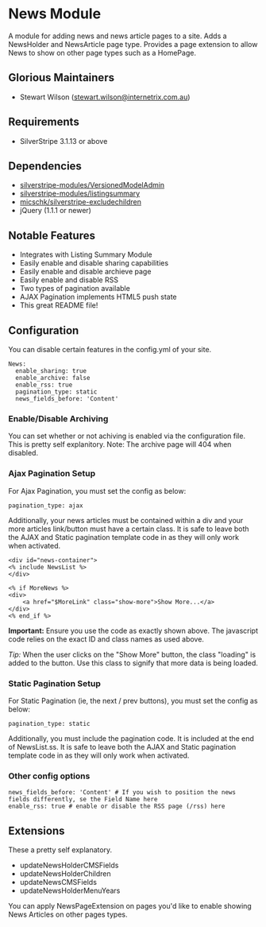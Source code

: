 News Module
=======================================

A module for adding news and news article pages to a site. Adds a NewsHolder and NewsArticle page type. Provides a page extension to allow News to show on other page types such as a HomePage.

## Glorious Maintainers

*  Stewart Wilson (<stewart.wilson@internetrix.com.au>)

## Requirements

* SilverStripe 3.1.13 or above

## Dependencies

* [silverstripe-modules/VersionedModelAdmin](https://gitlab.internetrix.net/silverstripe-modules/versionedmodeladmin)
* [silverstripe-modules/listingsummary](https://gitlab.internetrix.net/silverstripe-modules/listingsummary)
* [micschk/silverstripe-excludechildren](https://github.com/micschk/silverstripe-excludechildren)
* jQuery (1.1.1 or newer)

## Notable Features

* Integrates with Listing Summary Module
* Easily enable and disable sharing capabilities
* Easily enable and disable archieve page
* Easily enable and disable RSS
* Two types of pagination available
* AJAX Pagination implements HTML5 push state
* This great README file!

## Configuration

You can disable certain features in the config.yml of your site.

	News:
	  enable_sharing: true
	  enable_archive: false
	  enable_rss: true
	  pagination_type: static
	  news_fields_before: 'Content'

### Enable/Disable Archiving

You can set whether or not achiving is enabled via the configuration file. This is pretty self explanitory. Note: The archive page will 404 when disabled.

### Ajax Pagination Setup

For Ajax Pagination, you must set the config as below:

	pagination_type: ajax
	
Additionally, your news articles must be contained within a div and your more articles link/button must have a certain class. It is safe to leave both the AJAX and Static pagination template code in as they will only work when activated.

	<div id="news-container">
	<% include NewsList %>
	</div>
	
	<% if MoreNews %>
	<div>
		<a href="$MoreLink" class="show-more">Show More...</a>
    </div>
	<% end_if %>

**Important:** Ensure you use the code as exactly shown above. The javascript code relies on the exact ID and class names as used above.

*Tip:* When the user clicks on the "Show More" button, the class "loading" is added to the button. Use this class to signify that more data is being loaded.

### Static Pagination Setup

For Static Pagination (ie, the next / prev buttons), you must set the config as below:

	pagination_type: static
	
Additionally, you must include the pagination code. It is included at the end of NewsList.ss. It is safe to leave both the AJAX and Static pagination template code in as they will only work when activated.

### Other config options

	news_fields_before: 'Content' # If you wish to position the news fields differently, se the Field Name here
	enable_rss: true # enable or disable the RSS page (/rss) here

## Extensions

These a pretty self explanatory. 

* updateNewsHolderCMSFields
* updateNewsHolderChildren
* updateNewsCMSFields
* updateNewsHolderMenuYears

You can apply NewsPageExtension on pages you'd like to enable showing News Articles on other pages types.

